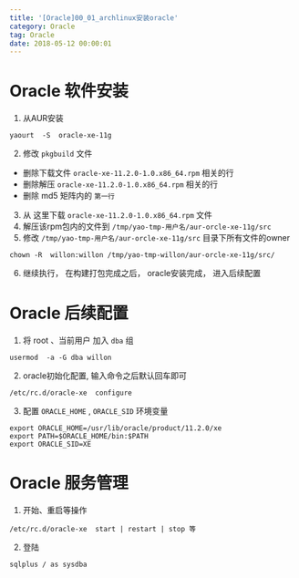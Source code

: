 ```yaml
---
title: '[Oracle]00_01_archlinux安装oracle'
category: Oracle
tag: Oracle
date: 2018-05-12 00:00:01
---
```


# Oracle 软件安装

1. 从AUR安装
```
yaourt  -S  oracle-xe-11g
```
2. 修改 `pkgbuild` 文件
- 删除下载文件 `oracle-xe-11.2.0-1.0.x86_64.rpm` 相关的行
- 删除解压 `oracle-xe-11.2.0-1.0.x86_64.rpm` 相关的行
- 删除 md5 矩阵内的 `第一行`
3. 从 这里下载 `oracle-xe-11.2.0-1.0.x86_64.rpm` 文件
4. 解压该rpm包内的文件到 `/tmp/yao-tmp-用户名/aur-orcle-xe-11g/src`
5. 修改  `/tmp/yao-tmp-用户名/aur-orcle-xe-11g/src` 目录下所有文件的owner
```
chown -R  willon:willon /tmp/yao-tmp-willon/aur-orcle-xe-11g/src/
```
6. 继续执行， 在构建打包完成之后， oracle安装完成， 进入后续配置


# Oracle 后续配置

1. 将 root 、当前用户 加入 `dba` 组
```
usermod  -a -G dba willon
```
2. oracle初始化配置, 输入命令之后默认回车即可
```
/etc/rc.d/oracle-xe  configure
```
3. 配置 `ORACLE_HOME` , `ORACLE_SID` 环境变量
```
export ORACLE_HOME=/usr/lib/oracle/product/11.2.0/xe
export PATH=$ORACLE_HOME/bin:$PATH
export ORACLE_SID=XE
```

# Oracle 服务管理

1. 开始、重启等操作

```
/etc/rc.d/oracle-xe  start | restart | stop 等
```
2. 登陆
```
sqlplus / as sysdba
```


